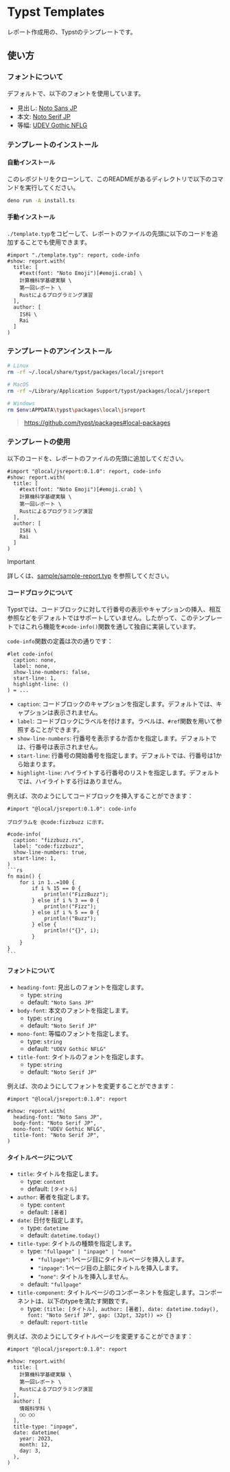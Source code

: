 # Typst Templates

レポート作成用の、Typstのテンプレートです。

## 使い方

### フォントについて

デフォルトで、以下のフォントを使用しています。

- 見出し: [Noto Sans JP](https://fonts.google.com/specimen/Noto+Sans+JP)
- 本文: [Noto Serif JP](https://fonts.google.com/specimen/Noto+Serif+JP)
- 等幅: [UDEV Gothic NFLG](https://github.com/yuru7/udev-gothic)

### テンプレートのインストール

#### 自動インストール

このレポジトリをクローンして、このREADMEがあるディレクトリで以下のコマンドを実行してください。

```sh
deno run -A install.ts
```

#### 手動インストール

`./template.typ`をコピーして、レポートのファイルの先頭に以下のコードを追加することでも使用できます。

```typ
#import "./template.typ": report, code-info
#show: report.with(
  title: [
    #text(font: "Noto Emoji")[#emoji.crab] \
    計算機科学基礎実験 \
    第一回レポート \
    Rustによるプログラミング演習
  ],
  author: [
    IS科 \
    Rai
  ]
)
```

### テンプレートのアンインストール

```sh
# Linux
rm -rf ~/.local/share/typst/packages/local/jsreport

# MacOS
rm -rf ~/Library/Application Support/typst/packages/local/jsreport

# Windows
rm $env:APPDATA\typst\packages\local\jsreport
```

> https://github.com/typst/packages#local-packages

### テンプレートの使用

以下のコードを、レポートのファイルの先頭に追加してください。

```typ
#import "@local/jsreport:0.1.0": report, code-info
#show: report.with(
  title: [
    #text(font: "Noto Emoji")[#emoji.crab] \
    計算機科学基礎実験 \
    第一回レポート \
    Rustによるプログラミング演習
  ],
  author: [
    IS科 \
    Rai
  ]
)
```

> [!IMPORTANT]
> 詳しくは、[sample/sample-report.typ](./sample/sample-report.typ) を参照してください。

#### コードブロックについて

Typstでは、コードブロックに対して行番号の表示やキャプションの挿入、相互参照などをデフォルトではサポートしていません。したがって、このテンプレートではこれら機能を`#code-info()`関数を通して独自に実装しています。

`code-info`関数の定義は次の通りです：

```typ
#let code-info(
  caption: none,
  label: none,
  show-line-numbers: false,
  start-line: 1,
  highlight-line: ()
) = ...
```

- `caption`: コードブロックのキャプションを指定します。デフォルトでは、キャプションは表示されません。
- `label`: コードブロックにラベルを付けます。ラベルは、`#ref`関数を用いて参照することができます。
- `show-line-numbers`: 行番号を表示するか否かを指定します。デフォルトでは、行番号は表示されません。
- `start-line`: 行番号の開始番号を指定します。デフォルトでは、行番号は1から始まります。
- `highlight-line`: ハイライトする行番号のリストを指定します。デフォルトでは、ハイライトする行はありません。

例えば、次のようにしてコードブロックを挿入することができます：

````typ
#import "@local/jsreport:0.1.0": code-info

プログラムを @code:fizzbuzz に示す。

#code-info(
  caption: "fizzbuzz.rs",
  label: "code:fizzbuzz",
  show-line-numbers: true,
  start-line: 1,
)
```rs
fn main() {
    for i in 1..=100 {
        if i % 15 == 0 {
            println!("FizzBuzz");
        } else if i % 3 == 0 {
            println!("Fizz");
        } else if i % 5 == 0 {
            println!("Buzz");
        } else {
            println!("{}", i);
        }
    }
}
```
````

#### フォントについて

- `heading-font`: 見出しのフォントを指定します。
  - type: `string`
  - default: `"Noto Sans JP"`
- `body-font`: 本文のフォントを指定します。
  - type: `string`
  - default: `"Noto Serif JP"`
- `mono-font`: 等幅のフォントを指定します。
  - type: `string`
  - default: `"UDEV Gothic NFLG"`
- `title-font`: タイトルのフォントを指定します。
  - type: `string`
  - default: `"Noto Serif JP"`

例えば、次のようにしてフォントを変更することができます：

```typ
#import "@local/jsreport:0.1.0": report

#show: report.with(
  heading-font: "Noto Sans JP",
  body-font: "Noto Serif JP",
  mono-font: "UDEV Gothic NFLG",
  title-font: "Noto Serif JP",
)
```

#### タイトルページについて

- `title`: タイトルを指定します。
  - type: `content`
  - default: `[タイトル]`
- `author`: 著者を指定します。
  - type: `content`
  - default: `[著者]`
- `date`: 日付を指定します。
  - type: `datetime`
  - default: `datetime.today()`
- `title-type`: タイトルの種類を指定します。
  - type: `"fullpage" | "inpage" | "none"`
    - `"fullpage"`: 1ページ目にタイトルページを挿入します。
    - `"inpage"`: 1ページ目の上部にタイトルを挿入します。
    - `"none"`: タイトルを挿入しません。
  - default: `"fullpage"`
- `title-component`: タイトルページのコンポーネントを指定します。コンポーネントは、以下のtypeを満たす関数です。
  - type: `(title: [タイトル], author: [著者], date: datetime.today(), font: "Noto Serif JP", gap: (32pt, 32pt)) => {}`
  - default: `report-title`

例えば、次のようにしてタイトルページを変更することができます：

```typ
#import "@local/jsreport:0.1.0": report

#show: report.with(
  title: [
    計算機科学基礎実験 \
    第一回レポート \
    Rustによるプログラミング演習
  ],
  author: [
    情報科学科 \
    ○○ ○○
  ],
  title-type: "inpage",
  date: datetime(
    year: 2023,
    month: 12,
    day: 3,
  ),
)
```
